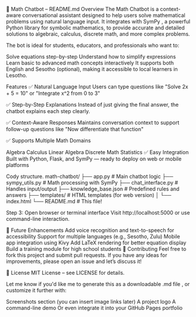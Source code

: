 🧮 Math Chatbot – README.md
Overview
The Math Chatbot is a context-aware conversational assistant designed to help users solve mathematical problems using natural language input. It integrates with SymPy , a powerful Python library for symbolic mathematics, to provide accurate and detailed solutions to algebraic, calculus, discrete math, and more complex problems.

The bot is ideal for students, educators, and professionals who want to:

Solve equations step-by-step
Understand how to simplify expressions
Learn basic to advanced math concepts interactively
It supports both English and Sesotho (optional), making it accessible to local learners in Lesotho.

Features
✅ Natural Language Input
Users can type questions like "Solve 2x + 5 = 10" or "Integrate x^2 from 0 to 3"

✅ Step-by-Step Explanations
Instead of just giving the final answer, the chatbot explains each step clearly.

✅ Context-Aware Responses
Maintains conversation context to support follow-up questions like "Now differentiate that function"

✅ Supports Multiple Math Domains

Algebra
Calculus
Linear Algebra
Discrete Math
Statistics
✅ Easy Integration
Built with Python, Flask, and SymPy — ready to deploy on web or mobile platforms

Cody structure.
math-chatbot/
├── app.py              # Main chatbot logic
├── sympy_utils.py      # Math processing with SymPy
├── chat_interface.py   # Handles input/output
├── knowledge_base.json # Predefined rules and answers
├── templates/            # HTML templates (for web version)
│   └── index.html
└── README.md           # This file!


Step 3: Open browser or terminal interface
Visit http://localhost:5000 or use command-line interaction.

🧩 Future Enhancements
Add voice recognition and text-to-speech for accessibility
Support for multiple languages (e.g., Sesotho, Zulu)
Mobile app integration using Kivy
Add LaTeX rendering for better equation display
Build a training module for high school students
🙌 Contributing
Feel free to fork this project and submit pull requests. If you have any ideas for improvements, please open an issue and let’s discuss it!

📝 License
MIT License – see LICENSE for details.

Let me know if you'd like me to generate this as a downloadable .md file , or customize it further with:

Screenshots section (you can insert image links later)
A project logo
A command-line demo
Or even integrate it into your GitHub Pages portfolio
